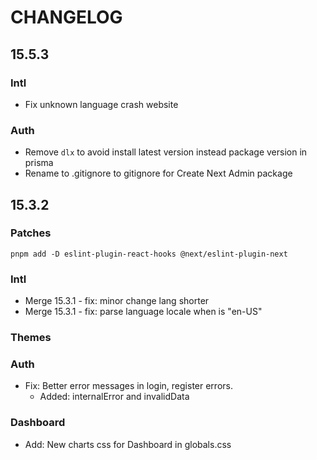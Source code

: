 # CHANGELOG

## 15.5.3

### Intl
- Fix unknown language crash website

### Auth
- Remove `dlx` to avoid install latest version instead package version in prisma
- Rename to .gitignore to gitignore for Create Next Admin package

## 15.3.2

### Patches

`pnpm add -D eslint-plugin-react-hooks @next/eslint-plugin-next`

### Intl

- Merge 15.3.1 - fix: minor change lang shorter
- Merge 15.3.1 - fix: parse language locale when is "en-US"

### Themes

### Auth

- Fix: Better error messages in login, register errors.
  - Added: internalError and invalidData

### Dashboard

- Add: New charts css for Dashboard in globals.css 
